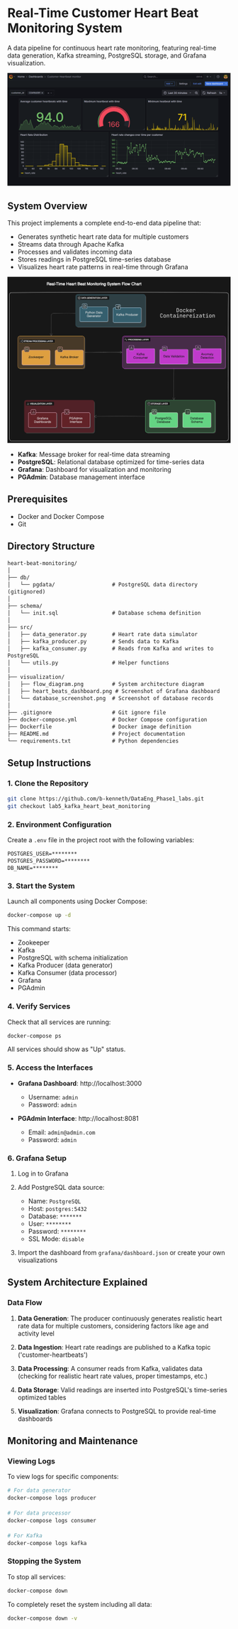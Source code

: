 # Real-Time Customer Heart Beat Monitoring System

A data pipeline for continuous heart rate monitoring, featuring real-time data generation, Kafka streaming, PostgreSQL storage, and Grafana visualization.

![Grafana Visualization](visualization/heart_beats_dashboard.png)

## System Overview

This project implements a complete end-to-end data pipeline that:
- Generates synthetic heart rate data for multiple customers
- Streams data through Apache Kafka
- Processes and validates incoming data
- Stores readings in PostgreSQL time-series database
- Visualizes heart rate patterns in real-time through Grafana

![alt text](visualization/flow_diagram.png)

- **Kafka**: Message broker for real-time data streaming
- **PostgreSQL**: Relational database optimized for time-series data
- **Grafana**: Dashboard for visualization and monitoring
- **PGAdmin**: Database management interface

## Prerequisites

- Docker and Docker Compose
- Git

## Directory Structure
```
heart-beat-monitoring/
│
├── db/
│   └── pgdata/                  # PostgreSQL data directory (gitignored)
│
├── schema/
│   └── init.sql                 # Database schema definition
│
├── src/
│   ├── data_generator.py        # Heart rate data simulator
│   ├── kafka_producer.py        # Sends data to Kafka
│   ├── kafka_consumer.py        # Reads from Kafka and writes to PostgreSQL
│   └── utils.py                 # Helper functions
│
├── visualization/
│   ├── flow_diagram.png         # System architecture diagram
│   ├── heart_beats_dashboard.png # Screenshot of Grafana dashboard
│   └── database_screenshot.png  # Screenshot of database records
│
├── .gitignore                   # Git ignore file
├── docker-compose.yml           # Docker Compose configuration
├── Dockerfile                   # Docker image definition
├── README.md                    # Project documentation
└── requirements.txt             # Python dependencies
```

## Setup Instructions

### 1. Clone the Repository

```bash
git clone https://github.com/b-kenneth/DataEng_Phase1_labs.git 
git checkout lab5_kafka_heart_beat_monitoring
```

### 2. Environment Configuration

Create a `.env` file in the project root with the following variables:

```
POSTGRES_USER=********
POSTGRES_PASSWORD=********
DB_NAME=********
```

### 3. Start the System

Launch all components using Docker Compose:

```bash
docker-compose up -d
```

This command starts:
- Zookeeper
- Kafka
- PostgreSQL with schema initialization
- Kafka Producer (data generator)
- Kafka Consumer (data processor)
- Grafana
- PGAdmin

### 4. Verify Services

Check that all services are running:

```bash
docker-compose ps
```

All services should show as "Up" status.

### 5. Access the Interfaces

- **Grafana Dashboard**: http://localhost:3000 
  - Username: `admin`
  - Password: `admin`

- **PGAdmin Interface**: http://localhost:8081
  - Email: `admin@admin.com`
  - Password: `admin`

### 6. Grafana Setup

1. Log in to Grafana
2. Add PostgreSQL data source:
   - Name: `PostgreSQL`
   - Host: `postgres:5432`
   - Database: `*******`
   - User: `********`
   - Password: `********`
   - SSL Mode: `disable`

3. Import the dashboard from `grafana/dashboard.json` or create your own visualizations

## System Architecture Explained

### Data Flow

1. **Data Generation**: The producer continuously generates realistic heart rate data for multiple customers, considering factors like age and activity level
   
2. **Data Ingestion**: Heart rate readings are published to a Kafka topic ('customer-heartbeats')
   
3. **Data Processing**: A consumer reads from Kafka, validates data (checking for realistic heart rate values, proper timestamps, etc.)
   
4. **Data Storage**: Valid readings are inserted into PostgreSQL's time-series optimized tables
   
5. **Visualization**: Grafana connects to PostgreSQL to provide real-time dashboards

## Monitoring and Maintenance

### Viewing Logs

To view logs for specific components:

```bash
# For data generator
docker-compose logs producer

# For data processor
docker-compose logs consumer

# For Kafka
docker-compose logs kafka
```

### Stopping the System

To stop all services:

```bash
docker-compose down
```

To completely reset the system including all data:

```bash
docker-compose down -v
```